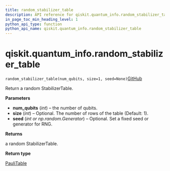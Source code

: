 ```yaml
---
title: random_stabilizer_table
description: API reference for qiskit.quantum_info.random_stabilizer_table
in_page_toc_min_heading_level: 1
python_api_type: function
python_api_name: qiskit.quantum_info.random_stabilizer_table
---
```


# qiskit.quantum\_info.random\_stabilizer\_table

<span id="qiskit.quantum_info.random_stabilizer_table" />

`random_stabilizer_table(num_qubits, size=1, seed=None)`[GitHub](https://github.com/qiskit/qiskit/tree/stable/0.18/qiskit/quantum_info/operators/symplectic/random.py "view source code")

Return a random StabilizerTable.

**Parameters**

*   **num\_qubits** (*int*) – the number of qubits.
*   **size** (*int*) – Optional. The number of rows of the table (Default: 1).
*   **seed** (*int or np.random.Generator*) – Optional. Set a fixed seed or generator for RNG.

**Returns**

a random StabilizerTable.

**Return type**

[PauliTable](qiskit.quantum_info.PauliTable "qiskit.quantum_info.PauliTable")


